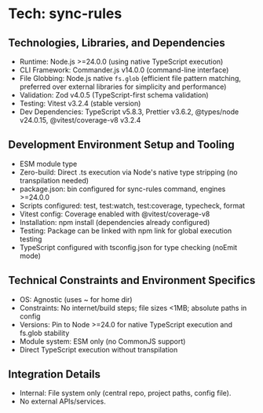 # Tech: sync-rules

## Technologies, Libraries, and Dependencies

- Runtime: Node.js >=24.0.0 (using native TypeScript execution)
- CLI Framework: Commander.js v14.0.0 (command-line interface)
- File Globbing: Node.js native `fs.glob` (efficient file pattern matching, preferred over external libraries for simplicity and performance)
- Validation: Zod v4.0.5 (TypeScript-first schema validation)
- Testing: Vitest v3.2.4 (stable version)
- Dev Dependencies: TypeScript v5.8.3, Prettier v3.6.2, @types/node v24.0.15, @vitest/coverage-v8 v3.2.4

## Development Environment Setup and Tooling

- ESM module type
- Zero-build: Direct .ts execution via Node's native type stripping (no transpilation needed)
- package.json: bin configured for sync-rules command, engines >=24.0.0
- Scripts configured: test, test:watch, test:coverage, typecheck, format
- Vitest config: Coverage enabled with @vitest/coverage-v8
- Installation: npm install (dependencies already configured)
- Testing: Package can be linked with npm link for global execution testing
- TypeScript configured with tsconfig.json for type checking (noEmit mode)

## Technical Constraints and Environment Specifics

- OS: Agnostic (uses ~ for home dir)
- Constraints: No internet/build steps; file sizes <1MB; absolute paths in config
- Versions: Pin to Node >=24.0 for native TypeScript execution and fs.glob stability
- Module system: ESM only (no CommonJS support)
- Direct TypeScript execution without transpilation

## Integration Details

- Internal: File system only (central repo, project paths, config file).
- No external APIs/services.
